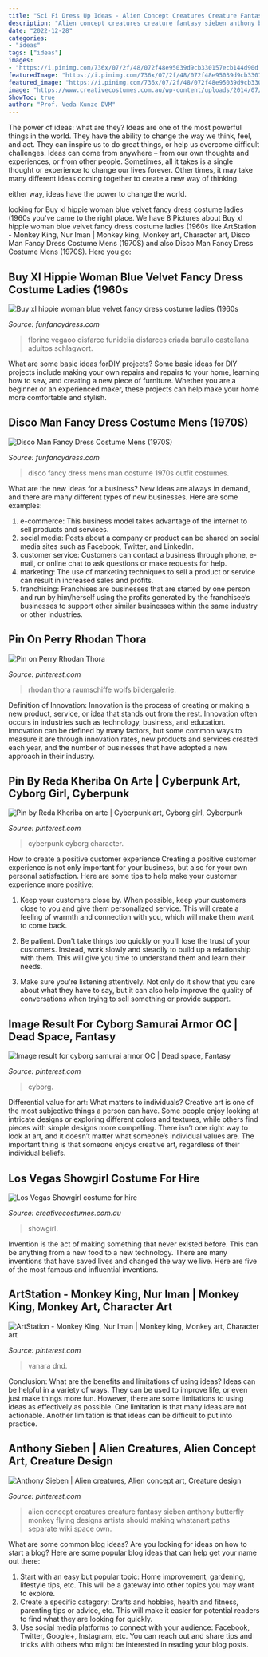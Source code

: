 ```yaml
---
title: "Sci Fi Dress Up Ideas - Alien Concept Creatures Creature Fantasy Sieben Anthony Butterfly Monkey Flying Designs Artists Should Making Whatanart Paths Separate Wiki Space Own"
description: "Alien concept creatures creature fantasy sieben anthony butterfly monkey flying designs artists should making whatanart paths separate wiki space own"
date: "2022-12-28"
categories:
- "ideas"
tags: ["ideas"]
images:
- "https://i.pinimg.com/736x/07/2f/48/072f48e95039d9cb330157ecb144d90d.jpg"
featuredImage: "https://i.pinimg.com/736x/07/2f/48/072f48e95039d9cb330157ecb144d90d.jpg"
featured_image: "https://i.pinimg.com/736x/07/2f/48/072f48e95039d9cb330157ecb144d90d.jpg"
image: "https://www.creativecostumes.com.au/wp-content/uploads/2014/07/RWP_192_web-768x1024.jpg"
ShowToc: true
author: "Prof. Veda Kunze DVM"
---
```



The power of ideas: what are they?
Ideas are one of the most powerful things in the world. They have the ability to change the way we think, feel, and act. They can inspire us to do great things, or help us overcome difficult challenges.
Ideas can come from anywhere – from our own thoughts and experiences, or from other people. Sometimes, all it takes is a single thought or experience to change our lives forever. Other times, it may take many different ideas coming together to create a new way of thinking.

 either way, ideas have the power to change the world.

	

		
looking for Buy xl hippie woman blue velvet fancy dress costume ladies (1960s you've came to the right place. We have 8 Pictures about Buy xl hippie woman blue velvet fancy dress costume ladies (1960s like ArtStation - Monkey King, Nur Iman | Monkey king, Monkey art, Character art, Disco Man Fancy Dress Costume Mens (1970S) and also Disco Man Fancy Dress Costume Mens (1970S). Here you go:
		
    
## Buy Xl Hippie Woman Blue Velvet Fancy Dress Costume Ladies (1960s

<img loading=lazy src="https://www.funfancydress.com/media/catalog/product/cache/1/image/1200x/040ec09b1e35df139433887a97daa66f/S/A/SANC_3172.jpg" onerror="this.onerror=null;this.src='https://tse4.mm.bing.net/th?id=OIP.8vrsIRkpa2WGnZpgxeTXZwHaPr&amp;pid=15.1';" alt="Buy xl hippie woman blue velvet fancy dress costume ladies (1960s">

_Source: funfancydress.com_

>florine vegaoo disfarce funidelia disfarces criada barullo castellana adultos schlagwort. 

	

What are some basic ideas forDIY projects?
Some basic ideas for DIY projects include making your own repairs and repairs to your home, learning how to sew, and creating a new piece of furniture. Whether you are a beginner or an experienced maker, these projects can help make your home more comfortable and stylish.

    
## Disco Man Fancy Dress Costume Mens (1970S)

<img loading=lazy src="https://www.funfancydress.com/media/catalog/product/cache/1/image/1200x/040ec09b1e35df139433887a97daa66f/S/M/SMF33346.jpg" onerror="this.onerror=null;this.src='https://tse4.mm.bing.net/th?id=OIP.DW2w2xGqnXPY3HrcxtpT_wHaMq&amp;pid=15.1';" alt="Disco Man Fancy Dress Costume Mens (1970S)">

_Source: funfancydress.com_

>disco fancy dress mens man costume 1970s outfit costumes. 

	

What are the new ideas for a business?
New ideas are always in demand, and there are many different types of new businesses. Here are some examples: 
1. e-commerce: This business model takes advantage of the internet to sell products and services. 
2. social media: Posts about a company or product can be shared on social media sites such as Facebook, Twitter, and LinkedIn. 
3. customer service: Customers can contact a business through phone, e-mail, or online chat to ask questions or make requests for help. 
4. marketing: The use of marketing techniques to sell a product or service can result in increased sales and profits. 
5. franchising: Franchises are businesses that are started by one person and run by him/herself using the profits generated by the franchisee’s businesses to support other similar businesses within the same industry or other industries.

    
## Pin On Perry Rhodan Thora

<img loading=lazy src="https://i.pinimg.com/736x/21/81/6c/21816c9cccf4d1c781f1d8b14b5a29c3--perry-rhodan-science-fiction.jpg" onerror="this.onerror=null;this.src='https://tse3.mm.bing.net/th?id=OIP.tj7HMD0OUjFduPZ2RxNKtgAAAA&amp;pid=15.1';" alt="Pin on Perry Rhodan Thora">

_Source: pinterest.com_

>rhodan thora raumschiffe wolfs bildergalerie. 

	

Definition of Innovation:
Innovation is the process of creating or making a new product, service, or idea that stands out from the rest. Innovation often occurs in industries such as technology, business, and education. Innovation can be defined by many factors, but some common ways to measure it are through innovation rates, new products and services created each year, and the number of businesses that have adopted a new approach in their industry.

    
## Pin By Reda Kheriba On Arte | Cyberpunk Art, Cyborg Girl, Cyberpunk

<img loading=lazy src="https://i.pinimg.com/736x/07/2f/48/072f48e95039d9cb330157ecb144d90d.jpg" onerror="this.onerror=null;this.src='https://tse2.mm.bing.net/th?id=OIP.r53QBBFpJ5JuZ5NT66qkRgHaLc&amp;pid=15.1';" alt="Pin by Reda Kheriba on arte | Cyberpunk art, Cyborg girl, Cyberpunk">

_Source: pinterest.com_

>cyberpunk cyborg character. 

	

How to create a positive customer experience
Creating a positive customer experience is not only important for your business, but also for your own personal satisfaction. Here are some tips to help make your customer experience more positive:
1. Keep your customers close by. When possible, keep your customers close to you and give them personalized service. This will create a feeling of warmth and connection with you, which will make them want to come back.

2. Be patient. Don't take things too quickly or you'll lose the trust of your customers. Instead, work slowly and steadily to build up a relationship with them. This will give you time to understand them and learn their needs.

3. Make sure you're listening attentively. Not only do it show that you care about what they have to say, but it can also help improve the quality of conversations when trying to sell something or provide support.

    
## Image Result For Cyborg Samurai Armor OC | Dead Space, Fantasy

<img loading=lazy src="https://i.pinimg.com/736x/2a/c6/4b/2ac64b1901ce60a2f24c5b1de20f18ef.jpg" onerror="this.onerror=null;this.src='https://tse4.mm.bing.net/th?id=OIP.2BUuGdKuyVwS3SBGvlrIaAHaKd&amp;pid=15.1';" alt="Image result for cyborg samurai armor OC | Dead space, Fantasy">

_Source: pinterest.com_

>cyborg. 

	

Differential value for art: What matters to individuals?
Creative art is one of the most subjective things a person can have. Some people enjoy looking at intricate designs or exploring different colors and textures, while others find pieces with simple designs more compelling. There isn’t one right way to look at art, and it doesn’t matter what someone’s individual values are. The important thing is that someone enjoys creative art, regardless of their individual beliefs.

    
## Los Vegas Showgirl Costume For Hire

<img loading=lazy src="https://www.creativecostumes.com.au/wp-content/uploads/2014/07/RWP_192_web-768x1024.jpg" onerror="this.onerror=null;this.src='https://tse3.mm.bing.net/th?id=OIP.wHcUQ2hvfyQnNACXGfVtQQHaJ4&amp;pid=15.1';" alt="Los Vegas Showgirl costume for hire">

_Source: creativecostumes.com.au_

>showgirl. 

	

Invention is the act of making something that never existed before. This can be anything from a new food to a new technology. There are many inventions that have saved lives and changed the way we live. Here are five of the most famous and influential inventions.

    
## ArtStation - Monkey King, Nur Iman | Monkey King, Monkey Art, Character Art

<img loading=lazy src="https://i.pinimg.com/736x/96/13/f0/9613f01d9fc6a2994bd345d2bdd1b68a.jpg" onerror="this.onerror=null;this.src='https://tse2.mm.bing.net/th?id=OIP.nf2u5JY0bbyvCxP832KlhgHaKd&amp;pid=15.1';" alt="ArtStation - Monkey King, Nur Iman | Monkey king, Monkey art, Character art">

_Source: pinterest.com_

>vanara dnd. 

	

Conclusion: What are the benefits and limitations of using ideas?
Ideas can be helpful in a variety of ways. They can be used to improve life, or even just make things more fun. However, there are some limitations to using ideas as effectively as possible. One limitation is that many ideas are not actionable. Another limitation is that ideas can be difficult to put into practice.

    
## Anthony Sieben | Alien Creatures, Alien Concept Art, Creature Design

<img loading=lazy src="https://i.pinimg.com/736x/05/22/24/0522247ed38a322a128cd67a8d9babf7--creature-concept-art-creature-fantasy.jpg" onerror="this.onerror=null;this.src='https://tse4.mm.bing.net/th?id=OIP.7h_-AlDfsMB58_Wke-xJEgHaNK&amp;pid=15.1';" alt="Anthony Sieben | Alien creatures, Alien concept art, Creature design">

_Source: pinterest.com_

>alien concept creatures creature fantasy sieben anthony butterfly monkey flying designs artists should making whatanart paths separate wiki space own. 

	

What are some common blog ideas?
Are you looking for ideas on how to start a blog? Here are some popular blog ideas that can help get your name out there: 
1. Start with an easy but popular topic: Home improvement, gardening, lifestyle tips, etc. This will be a gateway into other topics you may want to explore.
2. Create a specific category: Crafts and hobbies, health and fitness, parenting tips or advice, etc. This will make it easier for potential readers to find what they are looking for quickly.
3. Use social media platforms to connect with your audience: Facebook, Twitter, Google+, Instagram, etc. You can reach out and share tips and tricks with others who might be interested in reading your blog posts.

